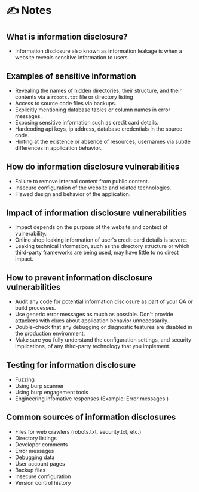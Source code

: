 # ✍️ Notes

## What is information disclosure?
- Information disclosure also known as information leakage is when a website reveals sensitive information to users.

## Examples of sensitive information
- Revealing the names of hidden directories, their structure, and their contents via a `robots.txt` file or directory listing
- Access to source code files via backups.
- Explicitly mentioning database tables or column names in error messages.
- Exposing sensitive information such as credit card details.
- Hardcoding api keys, ip address, database credentials in the source code.
- Hinting at the existence or absence of resources, usernames via subtle differences in application behavior.

## How do information disclosure vulnerabilities
- Failure to remove internal content from public content.
- Insecure configuration of the website and related technologies.
- Flawed design and behavior of the application.

## Impact of information disclosure vulnerabilities
- Impact depends on the purpose of the website and context of vulnerability.
- Online shop leaking information of user's credit card details is severe.
- Leaking technical information, such as the directory structure or which third-party frameworks are being used, may have little to no direct impact.

## How to prevent information disclosure vulnerabilities
- Audit any code for potential information disclosure as part of your QA or build processes.
- Use generic error messages as much as possible. Don't provide attackers with clues about application behavior unnecessarily.
- Double-check that any debugging or diagnostic features are disabled in the production environment.
- Make sure you fully understand the configuration settings, and security implications, of any third-party technology that you implement.

## Testing for information disclosure
- Fuzzing
- Using burp scanner
- Using burp engagement tools
- Engineering infomative responses (Example: Error messages.)

## Common sources of information disclosures
- Files for web crawlers (robots.txt, security.txt, etc.)
- Directory listings
- Developer comments
- Error messages
- Debugging data
- User account pages
- Backup files
- Insecure configuration
- Version control history